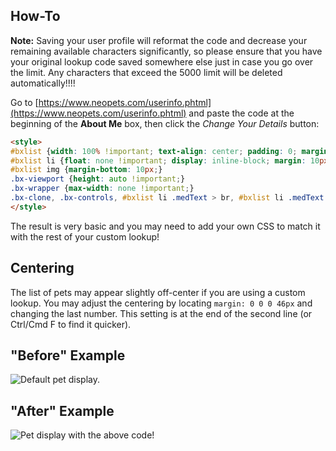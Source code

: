 ## How-To

**Note:** Saving your user profile will reformat the code and decrease your remaining available characters significantly, so please ensure that you have your original lookup code saved somewhere else just in case you go over the limit. Any characters that exceed the 5000 limit will be deleted automatically!!!!


Go to [https://www.neopets.com/userinfo.phtml](https://www.neopets.com/userinfo.phtml) and paste the code at the beginning of the **About Me** box, then click the *Change Your Details* button:

```html
<style>
#bxlist {width: 100% !important; text-align: center; padding: 0; margin: 0 0 0 46px;}
#bxlist li {float: none !important; display: inline-block; margin: 10px!important;}
#bxlist img {margin-bottom: 10px;}
.bx-viewport {height: auto !important;}
.bx-wrapper {max-width: none !important;}
.bx-clone, .bx-controls, #bxlist li .medText > br, #bxlist li .medText > hr {display: none !important;}
</style>
```

The result is very basic and you may need to add your own CSS to match it with the rest of your custom lookup!

## Centering
The list of pets may appear slightly off-center if you are using a custom lookup. You may adjust the centering by locating `margin: 0 0 0 46px` and changing the last number. This setting is at the end of the second line (or Ctrl/Cmd F to find it quicker).

## "Before" Example

![Default pet display.](https://imgur.com/cV7YgHA.png)


## "After" Example

![Pet display with the above code!](https://imgur.com/MihiGW0.png)